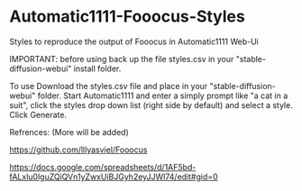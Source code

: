 # Automatic1111-Fooocus-Styles
Styles to reproduce the output of Fooocus in Automatic1111 Web-Ui

IMPORTANT: before using back up the file styles.csv in your "stable-diffusion-webui" install folder.

To use Download the styles.csv file and place in your "stable-diffusion-webui" folder.
Start Automatic1111 and enter a simply prompt like "a cat in a suit", click the styles drop down list (right side by default) and select a style. Click Generate.

Refrences: (More will be added)

https://github.com/lllyasviel/Fooocus

https://docs.google.com/spreadsheets/d/1AF5bd-fALxlu0lguZQiQVn1yZwxUiBJGyh2eyJJWl74/edit#gid=0


